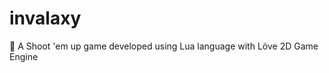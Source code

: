 # invalaxy
:space_invader: A Shoot 'em up game developed using Lua language with Löve 2D Game Engine
